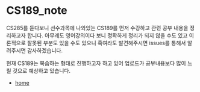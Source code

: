 # CS189_note

CS285를 듣다보니 선수과목에 나와있는 CS189를 먼저 수강하고 관련 공부 내용을 정리하고자 합니다.
아무레도 영어강의이다 보니 정확하게 정리가 되지 않을 수도 있고 이론적으로 잘못된 부분도 있을 수도 있으니
혹여라도 발견해주시면 issues를 통해서 알려주시면 감사하겠습니다.

현재 CS189는 복습하는 형태로 진행하고자 하고 있어 업로드가 공부내용보다 많이 느릴 것으로 예상하고 있습니다.


- [home](https://github.com/junofficial)
